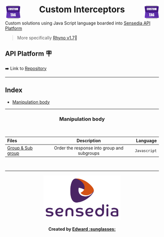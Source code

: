 <div align="center">
  <img src="/others/custom-tag.png" alt="Interceptor Logo" align="left">
  <img src="/others/custom-tag.png" alt="Interceptor Logo" align="right">
  <h1>
    <strong> 
      Custom Interceptors
    </strong>
  </h1>
</div>

<div>
  
  Custom solutions using Java Script language boarded into [Sensedia API Platform][API-Platform]
  > More specifically [Rhyno v1.7][Rhino]🦏

  ## API Platform 🪧
  ➡️ Link to [Repository][API-Repository]

</div>

---

<div>
  
## Index
  * [Manipulation body](#manipulation-body)
  
</div>
  
---
  
<div align="center">

  ### **Manipulation body**

  <br>

  | Files| Description | Language |
  | :--- | :---------: | ---: |
  | [Group & Sub group][folder-group&subgroup] | Order the response into group and subgroups | `Javascript`

</div>

<br>

---

<div align="center">
  <img src="/others/sensedia-logo.png" alt="Sensedia Logo" width="50%" height="50%">
  <h4> Created by 
    <a href="https://github.com/edward-mn">Edward :sunglasses:</a>
  </h4>
</div>


<!--------------------------------- Links ------------------------------->

[API-Platform]:https://manager-treinamento.sensedia.com/api-manager/login.html#/login
[Rhino]: https://github.com/mozilla/rhino
[Edward-Github]:https://github.com/edward-mn
[API-Repository]:https://manager-treinamento.sensedia.com/api-manager/#/apis/overview/1615/revisions/22610


<!--------------------------------- Files Links ------------------------->
[folder-group&subgroup]:manipulation/information.md